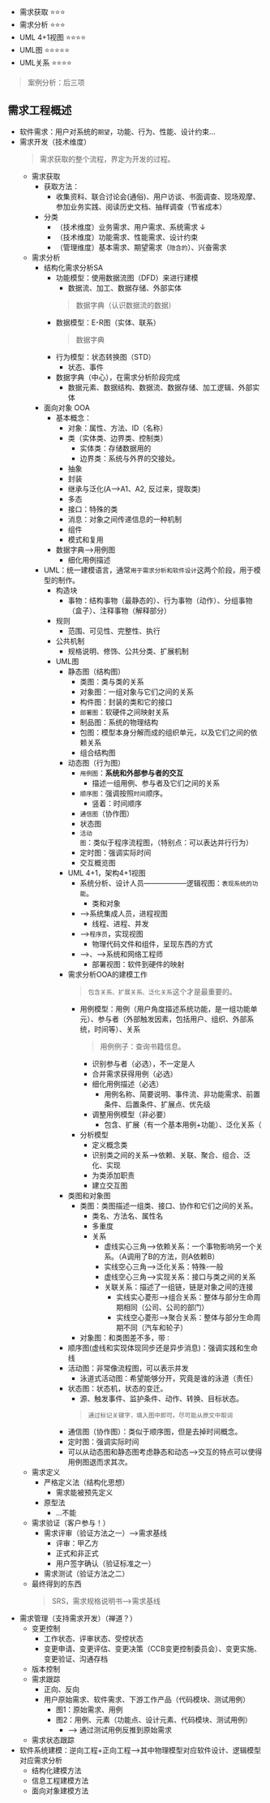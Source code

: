 
- 需求获取 ⭐⭐⭐
- 需求分析 ⭐⭐⭐
- UML 4+1视图 ⭐⭐⭐⭐
- UML图 ⭐⭐⭐⭐⭐
- UML关系 ⭐⭐⭐⭐

> 案例分析：后三项

## 需求工程概述
- 软件需求：用户对系统的`期望`，功能、行为、性能、设计约束...
- 需求开发（技术维度）
  > 需求获取的整个流程，界定为开发的过程。
  - 需求获取
    - 获取方法：
      - 收集资料、联合讨论会(通俗)、用户访谈、书面调查、现场观摩、参加业务实践、阅读历史文档、抽样调查（节省成本）
    - 分类
      - （技术维度）业务需求、用户需求、系统需求 ↓
      - （技术维度）功能需求、性能需求、设计约束
      - （管理维度）基本需求、期望需求（`隐含的`）、兴奋需求
  - 需求分析
    - 结构化需求分析SA
      - 功能模型：使用数据流图（DFD）来进行建模
        - 数据流、加工、数据存储、外部实体
        > 数据字典（认识数据流的数据）
      - 数据模型：E-R图（实体、联系）
        > 数据字典
      - 行为模型：状态转换图（STD）
        - 状态、事件
      - 数据字典（中心），在需求分析阶段完成
        - 数据元素、数据结构、数据流、数据存储、加工逻辑、外部实体
    - 面向对象 OOA
      - 基本概念：
        - 对象：属性、方法、ID（名称）
        - 类（实体类、边界类、控制类）
          - 实体类：存储数据用的
          - 边界类：系统与外界的交接处。
        - 抽象
        - 封装
        - 继承与泛化(A-->A1、A2, 反过来，提取类)
        - 多态
        - 接口：特殊的类
        - 消息：对象之间传递信息的一种机制
        - 组件
        - 模式和复用
      - 数据字典-->用例图
        - 细化用例描述
    - UML：统一建模语言，通常`用于需求分析和软件设计`这两个阶段，用于模型的制作。
      - 构造块
        - 事物：结构事物（最静态的）、行为事物（动作）、分组事物（盒子）、注释事物（解释部分）
      - 规则
        - 范围、可见性、完整性、执行
      - 公共机制
        - 规格说明、修饰、公共分类、扩展机制
      - UML图
        - 静态图（结构图）
          - 类图：类与类的关系
          - 对象图：一组对象与它们之间的关系
          - 构件图：封装的类和它的接口
          - `部署图`：软硬件之间映射关系
          - 制品图：系统的物理结构
          - 包图：模型本身分解而成的组织单元，以及它们之间的依赖关系
          - 组合结构图
        - 动态图（行为图）
          - `用例图`：**系统和外部参与者的交互**
            - 描述一组用例、参与者及它们之间的关系
          - `顺序图`：强调按照`时间`顺序。
            - 竖着：时间顺序
          - `通信图`（协作图）
          - 状态图
          - `活动图`：类似于程序流程图，（特别点：可以表达并行行为）
          - 定时图：强调实际时间
          - 交互概览图
        - UML 4+1，架构4+1视图
          - 系统分析、设计人员——————逻辑视图：`表现系统的功能`。
            - 类和对象
          - -->系统集成人员，进程视图
            - 线程、进程、并发
          - -->`程序员`，实现视图
            - 物理代码文件和组件，呈现东西的方式
          - -->、-->系统和网络工程师
            - 部署视图：软件到硬件的映射
        - 需求分析OOA的建模工作
          > `包含关系、扩展关系、泛化关系`这个才是最重要的。
          - 用例模型：用例（用户角度描述系统功能，是一组功能单元）、参与者（外部触发因素，包括用户、组织、外部系统，时间等）、关系
            > 用例例子：查询书籍信息。
            - 识别参与者（必选），不一定是人
            - 合并需求获得用例（必选）
            - 细化用例描述（必选）
              - 用例名称、简要说明、事件流、非功能需求、前置条件、后置条件、扩展点、优先级
            - 调整用例模型（非必要）
              - 包含、扩展（有一个基本用例+功能）、泛化关系（
          - 分析模型
            - 定义概念类
            - 识别类之间的关系-->依赖、关联、聚合、组合、泛化、实现
            - 为类添加职责
            - 建立交互图
        - 类图和对象图
          - 类图：类图描述一组类、接口、协作和它们之间的关系。
            - 类名、方法名、属性名
            - 多重度
            - 关系
              - 虚线实心三角-->依赖关系：一个事物影响另一个关系。（A调用了B的方法，则A依赖B）
              - 实线空心三角-->泛化关系：特殊-一般
              - 虚线空心三角-->实现关系：接口与类之间的关系
              - 关联关系：描述了一组链，链是对象之间的连接
                - 实线实心菱形-->组合关系：整体与部分生命周期相同（公司、公司的部门）
                - 实线空心菱形-->聚合关系：整体与部分生命周期不同（汽车和轮子）
          - 对象图：和类图差不多，带`：`
        - 顺序图(虚线和实现体现同步还是异步消息)：强调实践和生命线
        - 活动图：非常像流程图，可以表示并发
          - 泳道式活动图：希望能够分开，究竟是谁的泳道（责任）
        - 状态图：状态机，状态的变迁。
          - 源、触发事件、监护条件、动作、转换、目标状态。
          > `通过标记关键字，填入图中即可。尽可能从原文中取词`
        - 通信图（协作图）：类似于顺序图，但是去掉时间概念。
        - 定时图：强调实际时间
        - 可以从动态图和静态图考虑静态和动态-->交互的特点可以使得用例图退而求其次。
  - 需求定义
    - 严格定义法（结构化思想）
      - 需求能被预先定义
    - 原型法
      - ...不能
  - 需求验证（客户参与！）
    - 需求评审（验证方法之一）-->需求基线
      - 评审：甲乙方
      - 正式和非正式
      - 用户签字确认（验证标准之一）
    - 需求测试（验证方法之二）
  - 最终得到的东西
    > SRS，需求规格说明书-->需求基线
- 需求管理（支持需求开发）（禅道？）
  - 变更控制
    - 工作状态、评审状态、受控状态
    - 变更申请、变更评估、变更决策（CCB变更控制委员会）、变更实施、变更验证、沟通存档
  - 版本控制
  - 需求跟踪
    - 正向、反向
    - 用户原始需求、软件需求、下游工作产品（代码模块、测试用例）
      - 图1：原始需求、用例
      - 图2：用例、元素（功能点、设计元素、代码模块、测试用例）
        - --> 通过测试用例反推到原始需求
  - 需求状态跟踪
- 软件系统建模：逆向工程+正向工程-->其中物理模型对应软件设计、逻辑模型对应需求分析
  - 结构化建模方法
  - 信息工程建模方法
  - 面向对象建模方法

